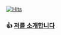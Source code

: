   [![Hits](https://hits.seeyoufarm.com/api/count/incr/badge.svg?url=https%3A%2F%2Fgithub.com%2Fjunghyeonsu%2Fhit-counter&count_bg=%234198FF&title_bg=%23555555&icon=pinboard.svg&icon_color=%23B9B6B6&title=hits&edge_flat=false)](https://hits.seeyoufarm.com)

### 👍 [저를 소개합니다](https://junghyeonsu.github.io/introduce-myself/)

